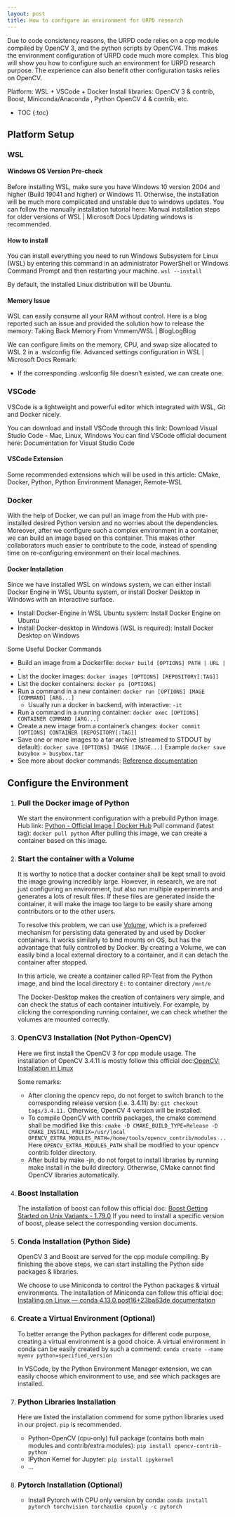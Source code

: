 ```yaml
---
layout: post
title: How to configure an environment for URPD research
---
```

Due to code consistency reasons, the URPD code relies on a cpp module compiled by OpenCV 3, and the python scripts by OpenCV4. This makes the environment configuration of URPD code much more complex. This blog will show you how to configure such an environment for URPD research purpose. The experience can also benefit other configuration tasks relies on OpenCV.

Platform: WSL + VSCode + Docker
Install libraries: OpenCV 3 & contrib, Boost, Miniconda/Anaconda , Python OpenCV 4 & contrib, etc.  

* TOC
{:toc}

## Platform Setup 
### WSL 
#### Windows OS Version Pre-check
Before installing WSL, make sure you have Windows 10 version 2004 and higher (Build 19041 and higher) or Windows 11. Otherwise, the installation will be much more complicated and unstable due to windows updates. You can follow the manually installation tutorial here: Manual installation steps for older versions of WSL | Microsoft Docs  Updating windows is recommended.


#### How to install
You can install everything you need to run Windows Subsystem for Linux (WSL) by entering this command in an administrator PowerShell or Windows Command Prompt and then restarting your machine. `wsl --install`

By default, the installed Linux distribution will be Ubuntu.

#### Memory Issue
WSL can easily consume all your RAM without control. Here is a blog reported such an issue and provided the solution how to release the memory: Taking Back Memory From Vmmem/WSL | BlogLogBlog 

We can configure limits on the memory, CPU, and swap size allocated to WSL 2 in a .wslconfig file. Advanced settings configuration in WSL | Microsoft Docs 
Remark:
- If the corresponding .wslconfig file doesn’t existed, we can create one. 

### VSCode 
VSCode is a lightweight and powerful editor which integrated with WSL, Git and Docker nicely. 

You can download and install VSCode through this link: Download Visual Studio Code - Mac, Linux, Windows 
You can find VSCode official document here: Documentation for Visual Studio Code 

#### VSCode Extension
Some recommended extensions which will be used in this article: 
CMake, Docker, Python, Python Environment Manager, Remote-WSL

### Docker
With the help of Docker, we can pull an image from the Hub with pre-installed desired Python version and no worries about the dependencies. Moreover, after we configure such a complex environment in a container, we can build an image based on this container. This makes other collaborators much easier to contribute to the code, instead of spending time on re-configuring environment on their local machines. 

#### Docker Installation
Since we have installed WSL on windows system, we can either install Docker Engine in WSL Ubuntu system, or install Docker Desktop in Windows with an interactive surface. 

- Install Docker-Engine in WSL Ubuntu system: Install Docker Engine on Ubuntu 
- Install Docker-desktop in Windows (WSL is required): Install Docker Desktop on Windows 

Some Useful Docker Commands
- Build an image from a Dockerfile: `docker build [OPTIONS] PATH | URL | -`
- List the docker images: `docker images [OPTIONS] [REPOSITORY[:TAG]]`
- List the docker containers: `docker ps [OPTIONS]`
- Run a command in a new container:	`docker run [OPTIONS] IMAGE [COMMAND] [ARG...]`
    - Usually run a docker in backend, with interactive: `-it` 
- Run a command in a running container: `docker exec [OPTIONS] CONTAINER COMMAND [ARG...]`
- Create a new image from a container’s changes: `docker commit [OPTIONS] CONTAINER [REPOSITORY[:TAG]]`
- Save one or more images to a tar archive (streamed to STDOUT by default): `docker save [OPTIONS] IMAGE [IMAGE...]`
    Example
    `docker save busybox > busybox.tar`
- See more about docker commands: [Reference documentation](https://docs.docker.com/reference/) 


## Configure the Environment

1. ### Pull the Docker image of Python
    We start the environment configuration with a prebuild Python image. 
    Hub link: [Python - Official Image | Docker Hub](https://hub.docker.com/_/python)
    Pull command (latest tag): `docker pull python`
    After pulling this image, we can create a container based on this image.

2. ### Start the container with a Volume
    It is worthy to notice that a docker container shall be kept small to avoid the image growing incredibly large. However, in research, we are not just configuring an environment, but also run multiple experiments and generates a lots of result files. If these files are generated inside the container, it will make the image too large to be easily share among contributors or to the other users.

    To resolve this problem, we can use [Volume](https://docs.docker.com/storage/volumes/), which is a preferred mechanism for persisting data generated by and used by Docker containers. It works similarly to bind mounts on OS, but has the advantage that fully controlled by Docker. By creating a Volume, we can easily bind a local external directory to a container, and it can detach the container after stopped. 

    In this article, we create a container called RP-Test from the Python image, and bind the local directory `E:` to container directory `/mnt/e`


    The Docker-Desktop makes the creation of containers very simple, and can check the status of each container intuitively. For example, by clicking the corresponding running container, we can check whether the volumes are mounted correctly. 



3. ### OpenCV3 Installation (Not Python-OpenCV)

    Here we first install the OpenCV 3 for cpp module usage. The installation of OpenCV 3.4.11 is mostly follow this official doc:[OpenCV: Installation in Linux](https://docs.opencv.org/3.4.11/d7/d9f/tutorial_linux_install.html)

    Some remarks:
    - After cloning the opencv repo, do not forget to switch branch to the corresponding release version (i.e. 3.4.11) by: `git checkout tags/3.4.11.` Otherwise, OpenCV 4 version will be installed. 
    - To compile OpenCV with contrib packages, the cmake commend shall be modified like this: `cmake -D CMAKE_BUILD_TYPE=Release -D CMAKE_INSTALL_PREFIX=/usr/local OPENCV_EXTRA_MODULES_PATH=/home/tools/opencv_contrib/modules ..`
    Here `OPENCV_EXTRA_MODULES_PATH` shall be modified to your opencv contrib folder directory.
    - After build by make -jn, do not forget to install libraries by running make install in the build directory. Otherwise, CMake cannot find OpenCV libraries automatically. 

4. ### Boost Installation 
    The installation of boost can follow this official doc: [Boost Getting Started on Unix Variants - 1.79.0](https://www.boost.org/doc/libs/1_79_0/more/getting_started/unix-variants.html)
    If you need to install a specific version of boost, please select the corresponding version documents. 

5. ### Conda Installation (Python Side)
    OpenCV 3 and Boost are served for the cpp module compiling. By finishing the above steps, we can start installing the Python side packages & libraries.

    We choose to use Miniconda to control the Python packages & virtual environments. The installation of Miniconda can follow this official doc: [Installing on Linux — conda 4.13.0.post16+23ba63de documentation](https://docs.conda.io/projects/conda/en/latest/user-guide/install/linux.html) 

6. ### Create a Virtual Environment (Optional)
    To better arrange the Python packages for different code purpose, creating a virtual environment is a good choice. A virtual environment in conda can be easily created by such a commend: `conda create --name myenv python=specified_version`

    In VSCode, by the Python Environment Manager extension, we can easily choose which environment to use, and see which packages are installed.


7. ### Python Libraries Installation

    Here we listed the installation commend for some python libraries used in our project. `pip` is recommended.
    - Python-OpenCV (cpu-only) full package (contains both main modules and contrib/extra modules): `pip install opencv-contrib-python`
    - IPython Kernel for Jupyter: `pip install ipykernel`
    - ...

8. ### Pytorch Installation (Optional)
	
    - Install Pytorch with CPU only version by conda: `conda install pytorch torchvision torchaudio cpuonly -c pytorch`




	
